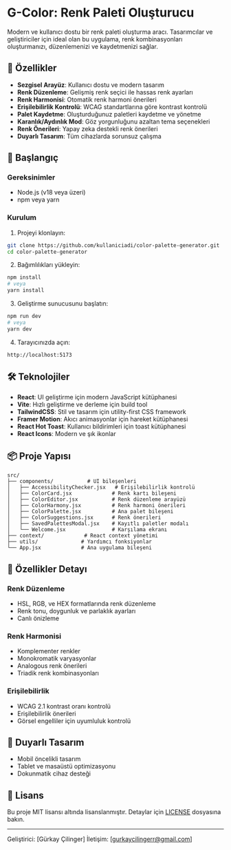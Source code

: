 # G-Color: Renk Paleti Oluşturucu

Modern ve kullanıcı dostu bir renk paleti oluşturma aracı. Tasarımcılar ve geliştiriciler için ideal olan bu uygulama, renk kombinasyonları oluşturmanızı, düzenlemenizi ve kaydetmenizi sağlar.

## 🌟 Özellikler

- **Sezgisel Arayüz**: Kullanıcı dostu ve modern tasarım
- **Renk Düzenleme**: Gelişmiş renk seçici ile hassas renk ayarları
- **Renk Harmonisi**: Otomatik renk harmoni önerileri
- **Erişilebilirlik Kontrolü**: WCAG standartlarına göre kontrast kontrolü
- **Palet Kaydetme**: Oluşturduğunuz paletleri kaydetme ve yönetme
- **Karanlık/Aydınlık Mod**: Göz yorgunluğunu azaltan tema seçenekleri
- **Renk Önerileri**: Yapay zeka destekli renk önerileri
- **Duyarlı Tasarım**: Tüm cihazlarda sorunsuz çalışma

## 🚀 Başlangıç

### Gereksinimler

- Node.js (v18 veya üzeri)
- npm veya yarn

### Kurulum

1. Projeyi klonlayın:
```bash
git clone https://github.com/kullaniciadi/color-palette-generator.git
cd color-palette-generator
```

2. Bağımlılıkları yükleyin:
```bash
npm install
# veya
yarn install
```

3. Geliştirme sunucusunu başlatın:
```bash
npm run dev
# veya
yarn dev
```

4. Tarayıcınızda açın:
```
http://localhost:5173
```

## 🛠️ Teknolojiler

- **React**: UI geliştirme için modern JavaScript kütüphanesi
- **Vite**: Hızlı geliştirme ve derleme için build tool
- **TailwindCSS**: Stil ve tasarım için utility-first CSS framework
- **Framer Motion**: Akıcı animasyonlar için hareket kütüphanesi
- **React Hot Toast**: Kullanıcı bildirimleri için toast kütüphanesi
- **React Icons**: Modern ve şık ikonlar

## 📦 Proje Yapısı

```
src/
├── components/           # UI bileşenleri
│   ├── AccessibilityChecker.jsx   # Erişilebilirlik kontrolü
│   ├── ColorCard.jsx             # Renk kartı bileşeni
│   ├── ColorEditor.jsx           # Renk düzenleme arayüzü
│   ├── ColorHarmony.jsx          # Renk harmoni önerileri
│   ├── ColorPalette.jsx          # Ana palet bileşeni
│   ├── ColorSuggestions.jsx      # Renk önerileri
│   ├── SavedPalettesModal.jsx    # Kayıtlı paletler modalı
│   └── Welcome.jsx               # Karşılama ekranı
├── context/             # React context yönetimi
├── utils/              # Yardımcı fonksiyonlar
└── App.jsx             # Ana uygulama bileşeni
```

## 🎨 Özellikler Detayı

### Renk Düzenleme
- HSL, RGB, ve HEX formatlarında renk düzenleme
- Renk tonu, doygunluk ve parlaklık ayarları
- Canlı önizleme

### Renk Harmonisi
- Komplementer renkler
- Monokromatik varyasyonlar
- Analogous renk önerileri
- Triadik renk kombinasyonları

### Erişilebilirlik
- WCAG 2.1 kontrast oranı kontrolü
- Erişilebilirlik önerileri
- Görsel engelliler için uyumluluk kontrolü

## 📱 Duyarlı Tasarım
- Mobil öncelikli tasarım
- Tablet ve masaüstü optimizasyonu
- Dokunmatik cihaz desteği


## 📄 Lisans

Bu proje MIT lisansı altında lisanslanmıştır. Detaylar için [LICENSE](LICENSE) dosyasına bakın.

---

Geliştirici: [Gürkay Çilinger]
İletişim: [gurkaycilingerr@gmail.com]